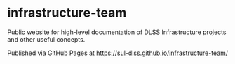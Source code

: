 # infrastructure-team

Public website for high-level documentation of DLSS Infrastructure projects and other useful concepts.

Published via GitHub Pages at https://sul-dlss.github.io/infrastructure-team/
